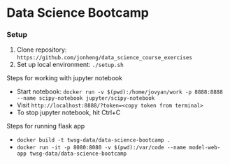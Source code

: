 # Data Science Bootcamp

### Setup

1. Clone repository: `https://github.com/jonheng/data_science_course_exercises`
2. Set up local environment: `./setup.sh`

Steps for working with jupyter notebook
- Start notebook: `docker run -v $(pwd):/home/jovyan/work -p 8888:8888 --name scipy-notebook jupyter/scipy-notebook`
- Visit `http://localhost:8888/?token=<copy token from terminal>`
- To stop jupyter notebook, hit Ctrl+C

Steps for running flask app
- `docker build -t twsg-data/data-science-bootcamp .`
- `docker run -it -p 8080:8080 -v $(pwd):/var/code --name model-web-app twsg-data/data-science-bootcamp`